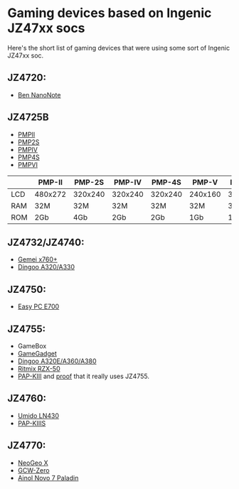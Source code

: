 # Gaming devices based on Ingenic JZ47xx socs

Here's the short list of gaming devices that were using some sort of Ingenic JZ47xx soc.

## JZ4720:

* [Ben NanoNote](http://en.qi-hardware.com/wiki/Ben_NanoNote)

## JZ4725B

* [PMPII](http://ru.aliexpress.com/item/High-Quality-32-bit-game-consoles-player-Home-game-console-3-0-Inch-HD-Display-Built/32517714325.html?spm=2114.03010208.3.164.zMHHkr&ws_ab_test=searchweb201556_6,searchweb201602_4_10017_10010_10011_10018_10019_505_506_503_504_10034_10032_10020_502_10001_10002_10005_10006_10021_10003_10022_10004_401_10009_10007_10008,searchweb201603_1&btsid=366d0652-7c04-4c3d-8254-92ba63882c54)
* [PMP2S](http://ru.aliexpress.com/item/100-Factory-Price-64-bit-game-consoles-player-Home-game-console-3-0-Inch-HD-Display/32515705907.html?spm=2114.03010208.3.172.zMHHkr&ws_ab_test=searchweb201556_6,searchweb201602_4_10017_10010_10011_10018_10019_505_506_503_504_10034_10032_10020_502_10001_10002_10005_10006_10021_10003_10022_10004_401_10009_10007_10008,searchweb201603_1&btsid=366d0652-7c04-4c3d-8254-92ba63882c54)
* [PMPIV](http://ru.aliexpress.com/store/product/Super-Portable-Game-Player-Handheld-Game-Consoles-3-0-inch-Colorful-Display-Support-MP3-MP4-E/805570_32517822406.html)
* [PMP4S](http://ru.aliexpress.com/store/product/2016-NEW-HOT-3-0-Inch-480-272-resolution-PVP-Portable-Handheld-Game-Console-Support-For/1197381_32603920527.html)
* [PMPVI](http://ru.aliexpress.com/item/High-Quality-3-0-inch-Portable-Game-Console-MP3-MP4-Player-E-book-FM-32-bit/32358314358.html?spm=2114.03010208.3.135.zMHHkr&ws_ab_test=searchweb201556_6,searchweb201602_4_10017_10010_10011_10018_10019_505_506_503_504_10034_10032_10020_502_10001_10002_10005_10006_10021_10003_10022_10004_401_10009_10007_10008,searchweb201603_1&btsid=366d0652-7c04-4c3d-8254-92ba63882c54)

|      | PMP-II    | PMP-2S   | PMP-IV  | PMP-4S  | PMP-V   | PMP-VI  |
|------|-----------|----------|---------|---------|---------|---------|
| LCD  | 480x272   | 320x240  | 320x240 | 320x240 | 240x160 | 320x240 |
| RAM  | 32M       | 32M      | 32M     | 32M     | 32M     | 32M     |
| ROM  | 2Gb       | 4Gb      | 2Gb     | 2Gb     | 1Gb     | 1Gb     |


## JZ4732/JZ4740: 

* [Gemei x760+](https://www.chinavasion.com/china/wholesale/MP3_Players/4GB_MP4_Players/Gemei_X760_Multi_Platform_Portable_Gaming_Entertainment_System#specsa)
* [Dingoo A320/A330](https://en.wikipedia.org/wiki/Dingoo)

## JZ4750:

* [Easy PC E700](https://habr.com/en/post/147221/)

## JZ4755:

* GameBox
* [GameGadget](http://web.archive.org/web/20151117212722/http://gamegadget.net/)
* [Dingoo A320E/A360/A380](http://web.archive.org/web/20141104145735/http://www.dingoo.hk/en_product.asp)
* [Ritmix RZX-50](https://web.archive.org/web/20191120053910/http://www.ritmixrussia.ru/products/rzx-50)
* [PAP-KIII](http://www.ylmchina.com/en/product.asp?id=1,1,10) and [proof](http://dingoo-scene.blogspot.ru/2013/06/nick-nillos-review-of-pap-kiii.html) that it really uses JZ4755.

## JZ4760:

* [Umido LN430](http://www.umidotech.com/game-machine/game-machine-LN430.html)
* [PAP-KIIIS](http://www.ylmchina.com/en/product.asp?id=1,1,11,39)

## JZ4770:

* [NeoGeo X](http://neogeox.com/)
* [GCW-Zero](http://www.gcw-zero.com/)
* [Ainol Novo 7 Paladin](http://www.ainol-novo.com/ainol-novo-7-paladin-first-android-4-0-tablet-pc.html)
